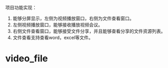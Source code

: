 项目功能实现：
1.	能够分屏显示，左侧为视频播放窗口，右侧为文件查看窗口。
2.	左侧视频播放窗口，能够接收播放视频会议。
3.	右侧文件查看窗口，能够接受文件分享，并且能够查看分享的文件资源列表。
4.	文件查看支持查看word，excel等文件。

# video_file
